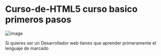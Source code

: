 # Curso-de-HTML5  curso basico primeros pasos

![image](https://github.com/johansitoweb/Curso-de-HTML5/assets/147890607/2239a4ca-a522-41dd-8676-f0fe100860a6)

Si quieres ser un Desarrollador web tienes que aprender primeramente el lenguaje de marcado

